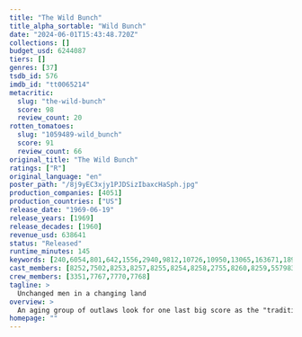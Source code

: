 ```yaml
---
title: "The Wild Bunch"
title_alpha_sortable: "Wild Bunch"
date: "2024-06-01T15:43:48.720Z"
collections: []
budget_usd: 6244087
tiers: []
genres: [37]
tsdb_id: 576
imdb_id: "tt0065214"
metacritic:
  slug: "the-wild-bunch"
  score: 98
  review_count: 20
rotten_tomatoes:
  slug: "1059489-wild_bunch"
  score: 91
  review_count: 66
original_title: "The Wild Bunch"
ratings: ["R"]
original_language: "en"
poster_path: "/8j9yEC3xjy1PJDSizIbaxcHaSph.jpg"
production_companies: [4051]
production_countries: ["US"]
release_date: "1969-06-19"
release_years: [1969]
release_decades: [1960]
revenue_usd: 638641
status: "Released"
runtime_minutes: 145
keywords: [240,6054,801,642,1556,2940,9812,10726,10950,13065,163671,189262]
cast_members: [8252,7502,8253,8257,8255,8254,8258,2755,8260,8259,557983,22767,107285,31321,8262,12410,6463,990426,233128,544591,19448,553157,103565]
crew_members: [3351,7767,7770,7768]
tagline: >
  Unchanged men in a changing land
overview: >
  An aging group of outlaws look for one last big score as the "traditional" American West is disappearing around them.
homepage: ""
---
```

